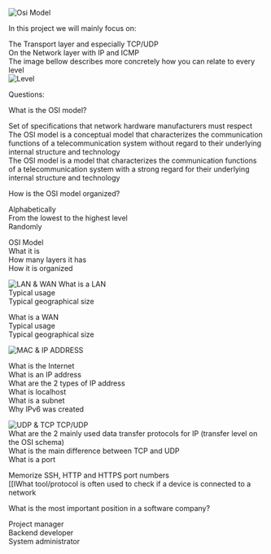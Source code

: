 ![Osi Model](https://s3.amazonaws.com/alx-intranet.hbtn.io/uploads/medias/2018/6/4e6a0ad87a65d7054248.png?X-Amz-Algorithm=AWS4-HMAC-SHA256&X-Amz-Credential=AKIARDDGGGOUSBVO6H7D%2F20230303%2Fus-east-1%2Fs3%2Faws4_request&X-Amz-Date=20230303T030348Z&X-Amz-Expires=86400&X-Amz-SignedHeaders=host&X-Amz-Signature=6f9bea4323217aec6809467421dfe1da95519114abba5e4fabc67e54b47d1638)


In this project we will mainly focus on: <br>

The Transport layer and especially TCP/UDP <br>
On the Network layer with IP and ICMP <br>
The image bellow describes more concretely how you can relate to every level <br>
![Level](https://s3.amazonaws.com/alx-intranet.hbtn.io/uploads/medias/2020/9/0fc96bd99faa7941b18bcae4c5f90c6acd11791d.jpg?X-Amz-Algorithm=AWS4-HMAC-SHA256&X-Amz-Credential=AKIARDDGGGOUSBVO6H7D%2F20230303%2Fus-east-1%2Fs3%2Faws4_request&X-Amz-Date=20230303T030348Z&X-Amz-Expires=86400&X-Amz-SignedHeaders=host&X-Amz-Signature=692eabcc60e1b035528017f1757bf6f223326d4e57d945ddc09f876adbc04ec2)

Questions: <br>

What is the OSI model? <br>

Set of specifications that network hardware manufacturers must respect <br>
The OSI model is a conceptual model that characterizes the communication functions of a telecommunication system without regard to their underlying internal structure and technology <br>
The OSI model is a model that characterizes the communication functions of a telecommunication system with a strong regard for their underlying internal structure and technology <br>

How is the OSI model organized? <br>

Alphabetically <br>
From the lowest to the highest level <br>
Randomly <br>

OSI Model <br>
What it is <br>
How many layers it has <br>
How it is organized <br>

![LAN & WAN](https://s3.amazonaws.com/alx-intranet.hbtn.io/uploads/medias/2020/9/4b995d4f8078b44afa968d68a98035d2bd7e8fac.jpg?X-Amz-Algorithm=AWS4-HMAC-SHA256&X-Amz-Credential=AKIARDDGGGOUSBVO6H7D%2F20230303%2Fus-east-1%2Fs3%2Faws4_request&X-Amz-Date=20230303T030348Z&X-Amz-Expires=86400&X-Amz-SignedHeaders=host&X-Amz-Signature=b3b16e0cccc45c469aaee5897e439de50df17ef3f6779529bcf5eba048d58a57)
What is a LAN <br>
Typical usage <br>
Typical geographical size <br>

What is a WAN <br>
Typical usage <br>
Typical geographical size <br>

![MAC & IP ADDRESS](https://s3.amazonaws.com/alx-intranet.hbtn.io/uploads/medias/2020/9/1e348ba3bcbb094b02922f821ffeb3d8c5438b7b.jpg?X-Amz-Algorithm=AWS4-HMAC-SHA256&X-Amz-Credential=AKIARDDGGGOUSBVO6H7D%2F20230303%2Fus-east-1%2Fs3%2Faws4_request&X-Amz-Date=20230303T030348Z&X-Amz-Expires=86400&X-Amz-SignedHeaders=host&X-Amz-Signature=b10c5e6fda179a1e430ee874c393bc1bd1a38e9e093e7453362f1ce872811612)

What is the Internet <br>
What is an IP address <br>
What are the 2 types of IP address <br>
What is localhost <br>
What is a subnet <br>
Why IPv6 was created <br>

![UDP & TCP](https://s3.amazonaws.com/alx-intranet.hbtn.io/uploads/medias/2020/9/3d92e3c4a470f8ecf4c73db511fcbbadaa002e1c.jpg?X-Amz-Algorithm=AWS4-HMAC-SHA256&X-Amz-Credential=AKIARDDGGGOUSBVO6H7D%2F20230303%2Fus-east-1%2Fs3%2Faws4_request&X-Amz-Date=20230303T030348Z&X-Amz-Expires=86400&X-Amz-SignedHeaders=host&X-Amz-Signature=d9cb236b9c977d3ec24456e91d02fbe63b7afcf8a689e826264ee2177987f35a)
TCP/UDP <br>
What are the 2 mainly used data transfer protocols for IP (transfer level on the OSI schema) <br>
What is the main difference between TCP and UDP <br>
What is a port <br>

Memorize SSH, HTTP and HTTPS port numbers <br> 
[[IWhat tool/protocol is often used to check if a device is connected to a network <br>


What is the most important position in a software company? <br>

Project manager <br>
Backend developer <br>
System administrator <br>
